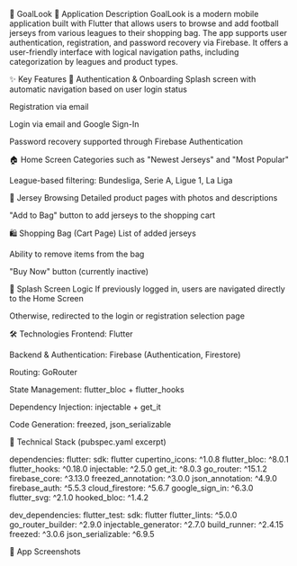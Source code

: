 👕 GoalLook
📌 Application Description
GoalLook is a modern mobile application built with Flutter that allows users to browse and add football jerseys from various leagues to their shopping bag. The app supports user authentication, registration, and password recovery via Firebase. It offers a user-friendly interface with logical navigation paths, including categorization by leagues and product types.

✨ Key Features
🔐 Authentication & Onboarding
Splash screen with automatic navigation based on user login status

Registration via email

Login via email and Google Sign-In

Password recovery supported through Firebase Authentication

🏠 Home Screen
Categories such as "Newest Jerseys" and "Most Popular"

League-based filtering: Bundesliga, Serie A, Ligue 1, La Liga

📂 Jersey Browsing
Detailed product pages with photos and descriptions

"Add to Bag" button to add jerseys to the shopping cart

🛍️ Shopping Bag (Cart Page)
List of added jerseys

Ability to remove items from the bag

"Buy Now" button (currently inactive)

🚀 Splash Screen Logic
If previously logged in, users are navigated directly to the Home Screen

Otherwise, redirected to the login or registration selection page

🛠 Technologies
Frontend: Flutter

Backend & Authentication: Firebase (Authentication, Firestore)

Routing: GoRouter

State Management: flutter_bloc + flutter_hooks

Dependency Injection: injectable + get_it

Code Generation: freezed, json_serializable

🧱 Technical Stack (pubspec.yaml excerpt)

dependencies:
  flutter:
    sdk: flutter
  cupertino_icons: ^1.0.8
  flutter_bloc: ^8.0.1
  flutter_hooks: ^0.18.0
  injectable: ^2.5.0
  get_it: ^8.0.3
  go_router: ^15.1.2
  firebase_core: ^3.13.0
  freezed_annotation: ^3.0.0
  json_annotation: ^4.9.0
  firebase_auth: ^5.5.3
  cloud_firestore: ^5.6.7
  google_sign_in: ^6.3.0
  flutter_svg: ^2.1.0
  hooked_bloc: ^1.4.2

dev_dependencies:
  flutter_test:
    sdk: flutter
  flutter_lints: ^5.0.0
  go_router_builder: ^2.9.0
  injectable_generator: ^2.7.0
  build_runner: ^2.4.15
  freezed: ^3.0.6
  json_serializable: ^6.9.5

  
📸 App Screenshots
